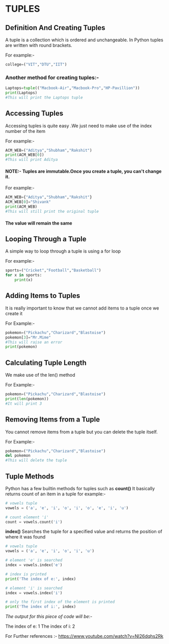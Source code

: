 # TUPLES

## Definition And Creating Tuples

A tuple is a collection which is ordered and unchangeable. In Python tuples are written with round brackets.

For example:-
```python
college=("VIT","DTU","IIT")
```
### Another method for creating tuples:-
```python
Laptops=tuple(("Macbook-Air","Macbook-Pro","HP-Pavillion"))
print(Laptops)
#This will print the Laptops tuple
```
## Accessing Tuples

Accessing tuples is quite easy .We just need to make use of the index number of the item 

For example:-
```python
ACM_WEB=("Aditya","Shubham","Rakshit")
print(ACM_WEB[0])
#This will print Aditya
```

#### NOTE:- Tuples are immutable.Once you create a tuple, you can't change it.

For example:-
```python
ACM_WEB={"Aditya","Shubham","Rakshit"}
ACM_WEB[0]="Shivank"
print(ACM_WEB)
#This will still print the original tuple
```
#### The value will remain the same

## Looping Through a Tuple

A simple way to loop through a tuple is using a for loop

For example:-
```python
sports=("Cricket","Football","Basketball")
for x in sports:
	print(x)
```
## Adding Items to Tuples

It is really important to know that  we cannot add items to a tuple once we create it

For Example:-
```python
pokemon=("Pickachu","Charizard","Blastoise")
pokemon[3]="Mr.Mime"
#This will raise an error
print(pokemon)
```
## Calculating Tuple Length

We make use of the len() method

For Example:-
 ```python
 pokemon=("Pickachu","Charizard","Blastoise")
 print(len(pokemon))
 #It will print 3
 ```
## Removing Items from a Tuple

You cannot remove items from a tuple but you can delete the tuple itself.

For Example:-
```python
pokemon=("Pickachu","Charizard","Blastoise")
del pokemon
#This will delete the tuple
```
## Tuple Methods

Python has a few builtin methods for tuples such as
**count()**
It basically returns count of an item in a tuple
for example:-
```python
# vowels tuple
vowels = ('a', 'e', 'i', 'o', 'i', 'o', 'e', 'i', 'u')

# count element 'i'
count = vowels.count('i')

```
**index()**
Searches the tuple for a specified value and returns the position of where it was found
```python
# vowels tuple
vowels = ('a', 'e', 'i', 'o', 'i', 'u')

# element 'e' is searched
index = vowels.index('e')

# index is printed
print('The index of e:', index)

# element 'i' is searched
index = vowels.index('i')

# only the first index of the element is printed
print('The index of i:', index)
```
*The output for this piece of code will be*:-

The index of e: 1
The index of i: 2

For Further references :-
<a>https://www.youtube.com/watch?v=NI26dqhs2Rk</a>
